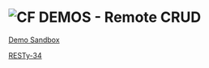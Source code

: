 ![CF](http://i.imgur.com/7v5ASc8.png) DEMOS - Remote CRUD
=========================================================

[Demo Sandbox](https://codesandbox.io/s/p9roxxm2wq)

[RESTy-34](https://codesandbox.io/s/3qn1owzj7p)


